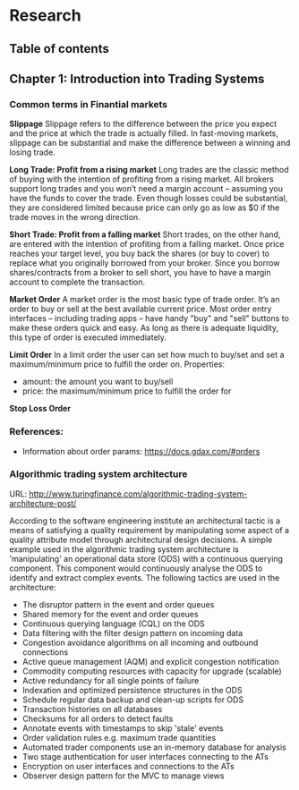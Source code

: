 # Research 

## Table of contents

## Chapter 1: Introduction into Trading Systems

### Common terms in Finantial markets

**Slippage**
Slippage refers to the difference between the price you expect and the price at which the trade is actually filled. In fast-moving markets, slippage can be substantial and make the difference between a winning and losing trade. 

**Long Trade: Profit from a rising market**
Long trades are the classic method of buying with the intention of profiting from a rising market. All brokers support long trades and you won’t need a margin account – assuming you have the funds to cover the trade. Even though losses could be substantial, they are considered limited because price can only go as low as $0 if the trade moves in the wrong direction.

**Short Trade: Profit from a falling market**
Short trades, on the other hand, are entered with the intention of profiting from a falling market. Once price reaches your target level, you buy back the shares (or buy to cover) to replace what you originally borrowed from your broker. Since you borrow shares/contracts from a broker to sell short, you have to have a margin account to complete the transaction.

**Market Order**
A market order is the most basic type of trade order. It’s an order to buy or sell at the best available current price. Most order entry interfaces – including trading apps – have handy "buy" and "sell" buttons to make these orders quick and easy. As long as there is adequate liquidity, this type of order is executed immediately.

**Limit Order**
In a limit order the user can set how much to buy/set and set a maximum/minimum price to fulfill the order on.
Properties:
- amount: the amount you want to buy/sell
- price: the maximum/minimum price to fulfill the order for

**Stop Loss Order**

### References:
- Information about order params: https://docs.gdax.com/#orders



### Algorithmic trading system architecture

URL: http://www.turingfinance.com/algorithmic-trading-system-architecture-post/

According to the software engineering institute an architectural tactic is a means of satisfying a quality requirement by manipulating some aspect of a quality attribute model through architectural design decisions. A simple example used in the algorithmic trading system architecture is 'manipulating' an operational data store (ODS) with a continuous querying component. This component would continuously analyse the ODS to identify and extract complex events. The following tactics are used in the architecture:

- The disruptor pattern in the event and order queues
- Shared memory for the event and order queues
- Continuous querying language (CQL) on the ODS
- Data filtering with the filter design pattern on incoming data
- Congestion avoidance algorithms on all incoming and outbound connections
- Active queue management (AQM) and explicit congestion notification
- Commodity computing resources with capacity for upgrade (scalable)
- Active redundancy for all single points of failure
- Indexation and optimized persistence structures in the ODS
- Schedule regular data backup and clean-up scripts for ODS
- Transaction histories on all databases
- Checksums for all orders to detect faults
- Annotate events with timestamps to skip 'stale' events
- Order validation rules e.g. maximum trade quantities
- Automated trader components use an in-memory database for analysis
- Two stage authentication for user interfaces connecting to the ATs
- Encryption on user interfaces and connections to the ATs
- Observer design pattern for the MVC to manage views

